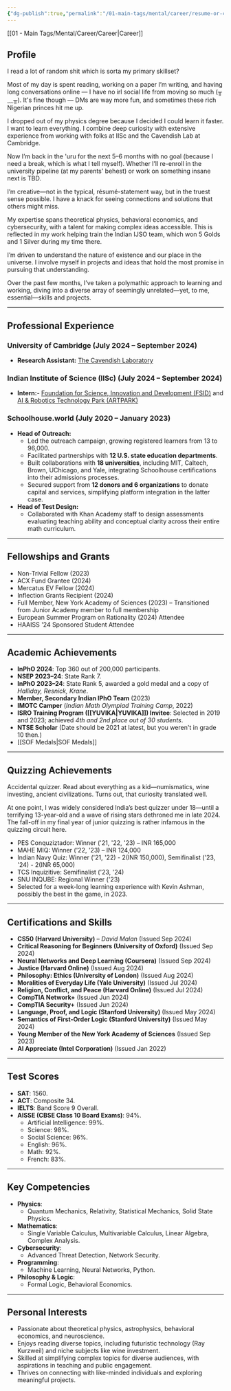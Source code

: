 ```yaml
---
{"dg-publish":true,"permalink":"/01-main-tags/mental/career/resume-or-cv/","tags":["gardenEntry"],"created":"2024-11-25T21:48:13.698+05:30","updated":"2025-02-04T21:24:36.401+05:30"}
---
```


[[01 - Main Tags/Mental/Career/Career\|Career]]
## **Profile**

I read a lot of random shit which is sorta my primary skillset?  

Most of my day is spent reading, working on a paper I’m writing, and having long conversations online — I have no irl social life from moving so much (╥﹏╥).  It's fine though — DMs are way more fun, and sometimes these rich Nigerian princes hit me up.

I dropped out of my physics degree because I decided I could learn it faster. I want to learn everything. I combine deep curiosity with extensive experience from working with folks at IISc and the Cavendish Lab at Cambridge.

Now I’m back in the 'uru for the next 5–6 months with no goal (because I need a break, which is what I tell myself). Whether I’ll re-enroll in the university pipeline (at my parents' behest) or work on something insane next is TBD.

I’m creative—not in the typical, résumé-statement way, but in the truest sense possible. I have a knack for seeing connections and solutions that others might miss.

My expertise spans theoretical physics, behavioral economics, and cybersecurity, with a talent for making complex ideas accessible. This is reflected in my work helping train the Indian IJSO team, which won 5 Golds and 1 Silver during my time there.

I’m driven to understand the nature of existence and our place in the universe. I involve myself in projects and ideas that hold the most promise in pursuing that understanding. 

Over the past few months, I’ve taken a polymathic approach to learning and working, diving into a diverse array of seemingly unrelated—yet, to me, essential—skills and projects.

---

## **Professional Experience**

### University of Cambridge (July 2024 – September 2024)
- **Research Assistant:** [The Cavendish Laboratory](https://www.phy.cam.ac.uk/)
### Indian Institute of Science (IISc) (July 2024 – September 2024)
- **Intern:**- [Foundation for Science, Innovation and Development (FSID)](https://www.fsid-iisc.in/) and  [AI & Robotics Technology Park (ARTPARK)](https://www.artpark.in/)
### **Schoolhouse.world (July 2020 – January 2023)**
- **Head of Outreach:**
  - Led the outreach campaign, growing registered learners from 13 to 96,000.
  - Facilitated partnerships with **12 U.S. state education departments**.
  - Built collaborations with **18 universities**, including MIT, Caltech, Brown, UChicago, and Yale, integrating Schoolhouse certifications into their admissions processes.
  - Secured support from **12 donors and 6 organizations** to donate capital and services, simplifying platform integration in the latter case.
- **Head of Test Design:**
  - Collaborated with Khan Academy staff to design assessments evaluating teaching ability and conceptual clarity across their entire math curriculum.

---

## **Fellowships and Grants**
- Non-Trivial Fellow (2023)
- ACX Fund Grantee (2024)
- Mercatus EV Fellow (2024)
- Inflection Grants Recipient (2024)
- Full Member, New York Academy of Sciences (2023) – Transitioned from Junior Academy member to full membership
- European Summer Program on Rationality (2024) Attendee
- HAAISS '24 Sponsored Student Attendee
 
---

## **Academic Achievements**
- **InPhO 2024**: Top 360 out of 200,000 participants.
- **NSEP 2023–24**: State Rank 7.
- **InPhO 2023–24**: State Rank 5, awarded a gold medal and a copy of *Halliday, Resnick, Krane*.
- **Member, Secondary Indian IPhO Team** (2023)
- **IMOTC Camper** (*Indian Math Olympiad Training Camp*, 2022)
- **ISRO Training Program ([[YUVIKA\|YUVIKA]]) Invitee**: Selected in 2019 and 2023; achieved *4th and 2nd place out of 30 students*.
- **NTSE Scholar** (Date should be 2021 at latest, but you weren't in grade 10 then.)
- [[SOF Medals\|SOF Medals]]

---

## **Quizzing Achievements**
Accidental quizzer. Read about everything as a kid—numismatics, wine investing, ancient civilizations. Turns out, that curiosity translated well.

At one point, I was widely considered India’s best quizzer under 18—until a terrifying 13-year-old and a wave of rising stars dethroned me in late 2024. The fall-off in my final year of junior quizzing is rather infamous in the quizzing circuit here.

- PES Conquziztador: Winner ('21, '22, '23) – INR 165,000
- MAHE MIQ: Winner ('22, '23) – INR 124,000
- Indian Navy Quiz: Winner ('21, '22) - 2(INR 150,000), Semifinalist ('23, '24) - 2(INR 65,000)
- TCS Inquizitive: Semifinalist ('23, '24)
- SNU INQUBE: Regional Winner ('23)
- Selected for a week-long learning experience with Kevin Ashman, possibly the best in the game, in 2023.

---

## **Certifications and Skills**
- **CS50 (Harvard University)** – *David Malan* (Issued Sep 2024)
- **Critical Reasoning for Beginners (University of Oxford)** (Issued Sep 2024)
- **Neural Networks and Deep Learning (Coursera)** (Issued Sep 2024)
- **Justice (Harvard Online)** (Issued Aug 2024)
- **Philosophy: Ethics (University of London)** (Issued Aug 2024)
- **Moralities of Everyday Life (Yale University)** (Issued Jul 2024)
- **Religion, Conflict, and Peace (Harvard Online)** (Issued Jul 2024)
- **CompTIA Network+** (Issued Jun 2024)
- **CompTIA Security+** (Issued Jun 2024)
- **Language, Proof, and Logic (Stanford University)** (Issued May 2024)
- **Semantics of First-Order Logic (Stanford University)** (Issued May 2024)
- **Young Member of the New York Academy of Sciences** (Issued Sep 2023)
- **AI Appreciate (Intel Corporation)** (Issued Jan 2022)

---

## **Test Scores**
- **SAT**: 1560.
- **ACT**: Composite 34.
- **IELTS**: Band Score 9 Overall.
- **AISSE (CBSE Class 10 Board Exams)**: 94%.
  - Artificial Intelligence: 99%.
  - Science: 98%.
  - Social Science: 96%.
  - English: 96%.
  - Math: 92%.
  - French: 83%.

---

## **Key Competencies**
- **Physics**:
  - Quantum Mechanics, Relativity, Statistical Mechanics, Solid State Physics.
- **Mathematics**:
  - Single Variable Calculus, Multivariable Calculus, Linear Algebra, Complex Analysis.
- **Cybersecurity**:
  - Advanced Threat Detection, Network Security.
- **Programming**:
  - Machine Learning, Neural Networks, Python.
- **Philosophy & Logic**:
  - Formal Logic, Behavioral Economics.

---

## **Personal Interests**
- Passionate about theoretical physics, astrophysics, behavioral economics, and neuroscience.
- Enjoys reading diverse topics, including futuristic technology (Ray Kurzweil) and niche subjects like wine investment.
- Skilled at simplifying complex topics for diverse audiences, with aspirations in teaching and public engagement.
- Thrives on connecting with like-minded individuals and exploring meaningful projects.


